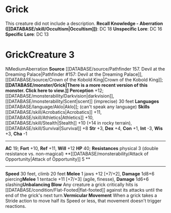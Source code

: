 ﻿---
ac: null
alignment: null
all_resistance: null
burrow_speed: null
charisma: null
climb_speed: null
constitution: null
creature_ability: null
creature_family: null
description: 'This creature did not include a description.<br/><br/><b><u>Recall Knowledge
  - Aberration</u> ( [[DATABASE/skill/Occultism|Occultism]] )</b>: DC 18<br/><b><u>Unspecific
  Lore</u></b>: DC 16<br/><b><u>Specific Lore</u></b>: DC 13'
dexterity: null
element: null
fly_speed: null
fortitude: null
hardness: null
hp: null
id: '2478'
immunity: null
intelligence: null
land_speed: null
language: null
level: null
max_speed: null
name: Grick
perception: null
rarity: null
reflex: null
resistance: null
rus_type_level: null
school: null
sense: null
size: null
skill: null
source: '[[DATABASE/source/Pathfinder 157. Devil at the Dreaming Palace|Pathfinder
  #157: Devil at the Dreaming Palace]]'
speed: null
spell: null
strength: null
strength_req: null
strongest_save: null
swim_speed: null
trait: null
type: null
vision: null
weakest_save: null
weakness: null
will: null
wisdom: null

---
# Grick

This creature did not include a description.
**Recall Knowledge - Aberration ([[DATABASE/skill/Occultism|Occultism]])**: DC 18
**Unspecific Lore**: DC 16
**Specific Lore**: DC 13

# Grick<span class="item-type">Creature 3</span>

<span class="trait-alignment item-trait">N</span><span class="trait-size item-trait">Medium</span><span class="item-trait">Aberration</span>
**Source** [[DATABASE/source/Pathfinder 157. Devil at the Dreaming Palace|Pathfinder #157: Devil at the Dreaming Palace]], [[DATABASE/source/Crown of the Kobold King|Crown of the Kobold King]]; **[[DATABASE/monster/Grick|There is a more recent version of this monster. Click here to view.]]**
**Perception** +12; [[DATABASE/monsterability/Darkvision|darkvision]], [[DATABASE/monsterability/Scent|scent]] (imprecise) 30 feet
**Languages** [[DATABASE/language/Aklo|Aklo]]; (can't speak any language)
**Skills** [[DATABASE/skill/Acrobatics|Acrobatics]] +11, [[DATABASE/skill/Athletics|Athletics]] +10, [[DATABASE/skill/Stealth|Stealth]] +10 (+14 in rocky terrain), [[DATABASE/skill/Survival|Survival]] +8
**Str** +3, **Dex** +4, **Con** +1, **Int** -3, **Wis** +3, **Cha** -1

---
**AC** 19; **Fort** +10, **Ref** +11, **Will** +12
**HP** 40; **Resistances** physical 3 (double resistance vs. non-magical)
<span class="in-box-ability">**[[DATABASE/monsterability/Attack of Opportunity|Attack of Opportunity]] <span class="action-icon">5</span> ** </span>

---
**Speed** 30 feet, climb 20 feet
<span class="in-box-ability">**Melee** <span class="action-icon">1</span> jaws +12 [+7/+2], **Damage** 1d8+6 piercing</span><span class="in-box-ability">**Melee** <span class="action-icon">1</span> tentacle +11 [+7/+3] (agile, finesse), **Damage** 1d6+6 slashing</span><span class="in-box-ability">**Unbalancing Blow** Any creature a grick critically hits is [[DATABASE/condition/Flat-Footed|flat-footed]] against its attacks until the end of the grick's next turn.</span><span class="in-box-ability">**Vermicular Movement** When a grick takes a Stride action to move half its Speed or less, that movement doesn't trigger reactions.</span>